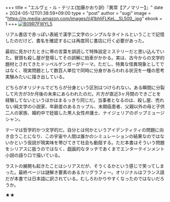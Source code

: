 +++
title = "エルヴェ・ル・テリエ(加藤かおり訳)『異常【アノマリー】』"
date = 2024-05-12T01:38:59+09:00
type = "post"
author = "sugi"
image = "https://m.media-amazon.com/images/I/41bhIiFLKeL._SL500_.jpg"
ebook = 1
+++
<a href="https://www.amazon.co.jp/dp/B09R7FWYL5/?tag=chezsugi-22" target="_blank"><img src="https://m.media-amazon.com/images/I/41bhIiFLKeL._SL500_.jpg" alt="B09R7FWYL5" border="0" class="alignleft" /></a>

リアル書店で赤っぽい表紙で漢字二文字のシンプルなタイトルということで記憶したのだけど、書名を確認するには再度同じ書店に行く必要があった。

最初に見かけたときに帯の言葉を誤読して特殊設定ミステリーだと思い込んでいた。冒頭も殺し屋が登場してその誤解に拍車がかかる。実は、古今からの文学的題材とされてきたドッペルゲンガーがテーマ。ただし、特異な怪異現象としてではなく、現実問題として数百人単位で同時に分身があらわれる状況を一種の思考実験みたいに描き出している。

どちらがオリジナルでどちらが分身という区別はつけられない。ある瞬間に分裂して片方が3か月後の未来にあらわれたのだ。片方が直近3ヶ月間のできごとを経験してないというほかはまるっきり同じだ。当事者となるのは、殺し屋、売れない純文学の小説家、年齢差のあるカップル、末期癌患者、父親以外の母と子供二人の家族、婚約中で妊娠した黒人女性弁護士、ナイジェリアのポップミュージシャン。

テーマは哲学的かつ文学的だ。自分とは何かというアイデンティティの問題に向き合うことになり、この宇宙や人間は誰かのシミュレーションの結果なのではないかという仮説が現実味を帯びてきて社会も動揺する。ただ本書はそういう問題をシリアスに扱うのではなく、戯画的なタッチであくまでエンターテインメント小説の語り口で描いている。

ラストの展開も起きたことはシリアスだが、そうくるかという感じで笑ってしまった。最終ページは謎解き要素のあるカリグラフィー。オリジナルはフランス語だが本書では日本語に訳されている。むしろわかりやすくなったのではないだろうか。

★★
